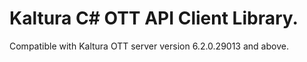 # Kaltura C# OTT API Client Library.
Compatible with Kaltura OTT server version 6.2.0.29013 and above.
